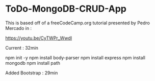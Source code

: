# ToDo-MongoDB-CRUD-App

This is based off of a freeCodeCamp.org tutorial presented by Pedro Mercado in :

https://youtu.be/CyTWPr_WwdI

Current : 32min

 npm init -y
 npm install body-parser
 npm install express
 npm install mongodb
 npm install path


 Added Bootstrap : 29min





